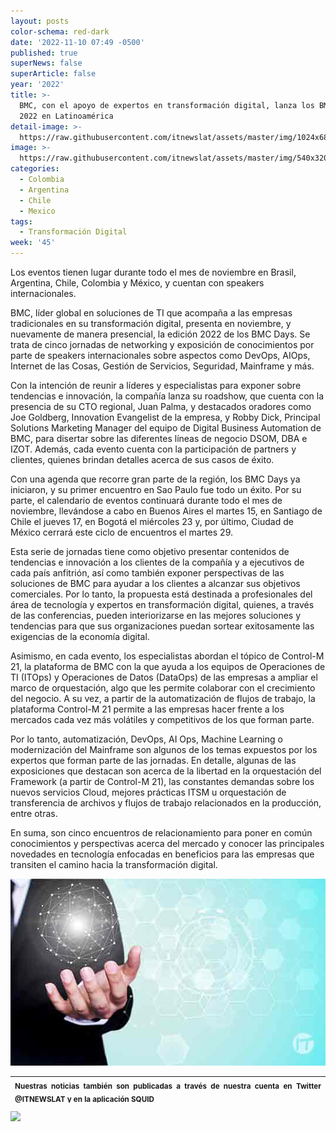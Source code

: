 ```yaml
---
layout: posts
color-schema: red-dark
date: '2022-11-10 07:49 -0500'
published: true
superNews: false
superArticle: false
year: '2022'
title: >-
  BMC, con el apoyo de expertos en transformación digital, lanza los BMC Days
  2022 en Latinoamérica
detail-image: >-
  https://raw.githubusercontent.com/itnewslat/assets/master/img/1024x680/TransformacionDigital-g.jpg
image: >-
  https://raw.githubusercontent.com/itnewslat/assets/master/img/540x320/TransformacionDigital-p.jpg
categories:
  - Colombia
  - Argentina
  - Chile
  - Mexico
tags:
  - Transformación Digital
week: '45'
---
```

Los eventos tienen lugar durante todo el mes de noviembre en Brasil, Argentina, Chile, Colombia y México, y cuentan con speakers internacionales.
 
BMC, líder global en soluciones de TI que acompaña a las empresas tradicionales en su transformación digital, presenta en noviembre, y nuevamente de manera presencial, la edición 2022 de los BMC Days. Se trata de cinco jornadas de networking y exposición de conocimientos por parte de speakers internacionales sobre aspectos como DevOps, AIOps, Internet de las Cosas, Gestión de Servicios, Seguridad, Mainframe y más.
 
Con la intención de reunir a líderes y especialistas para exponer sobre tendencias e innovación, la compañía lanza su roadshow, que cuenta con la presencia de su CTO regional, Juan Palma, y destacados oradores como Joe Goldberg, Innovation Evangelist de la empresa, y Robby Dick, Principal Solutions Marketing Manager del equipo de Digital Business Automation de BMC, para disertar sobre las diferentes líneas de negocio DSOM, DBA e IZOT. Además, cada evento cuenta con la participación de partners y clientes, quienes brindan detalles acerca de sus casos de éxito.
 
Con una agenda que recorre gran parte de la región, los BMC Days ya iniciaron, y su primer encuentro en Sao Paulo fue todo un éxito. Por su parte, el calendario de eventos continuará durante todo el mes de noviembre, llevándose a cabo en Buenos Aires el martes 15, en Santiago de Chile el jueves 17, en Bogotá el miércoles 23 y, por último, Ciudad de México cerrará este ciclo de encuentros el martes 29.
 
Esta serie de jornadas tiene como objetivo presentar contenidos de tendencias e innovación a los clientes de la compañía y a ejecutivos de cada país anfitrión, así como también exponer perspectivas de las soluciones de BMC para ayudar a los clientes a alcanzar sus objetivos comerciales. Por lo tanto, la propuesta está destinada a profesionales del área de tecnología y expertos en transformación digital, quienes, a través de las conferencias, pueden interiorizarse en las mejores soluciones y tendencias para que sus organizaciones puedan sortear exitosamente las exigencias de la economía digital.
 
Asimismo, en cada evento, los especialistas abordan el tópico de Control-M 21, la plataforma de BMC con la que ayuda a los equipos de Operaciones de TI (ITOps) y Operaciones de Datos (DataOps) de las empresas a ampliar el marco de orquestación, algo que les permite colaborar con el crecimiento del negocio. A su vez, a partir de la automatización de flujos de trabajo, la plataforma Control-M 21 permite a las empresas hacer frente a los mercados cada vez más volátiles y competitivos de los que forman parte.
 
Por lo tanto, automatización, DevOps, AI Ops, Machine Learning o modernización del Mainframe son algunos de los temas expuestos por los expertos que forman parte de las jornadas. En detalle, algunas de las exposiciones que destacan son acerca de la libertad en la orquestación del Framework (a partir de Control-M 21), las constantes demandas sobre los nuevos servicios Cloud, mejores prácticas ITSM u orquestación de transferencia de archivos y flujos de trabajo relacionados en la producción, entre otras.
 
En suma, son cinco encuentros de relacionamiento para poner en común conocimientos y perspectivas acerca del mercado y conocer las principales novedades en tecnología enfocadas en beneficios para las empresas que transiten el camino hacia la transformación digital.

![](https://raw.githubusercontent.com/itnewslat/assets/master/img/540x320/TransformacionDigital-p.jpg)

<table style="height: 42px;" width="569">
<tbody>
<tr>
<td style="text-align: justify;"><sub><strong>Nuestras noticias también son publicadas a través de nuestra cuenta en Twitter <a href="https://twitter.com/itnewslat?lang=es">@ITNEWSLAT</a> y en la aplicación <a href="https://squidapp.co/en/">SQUID</a></strong></sub></td>
</tr>
</tbody>
</table>

<img src="https://tracker.metricool.com/c3po.jpg?hash=56f88a41e39ab42c063cc51676587a04"/>